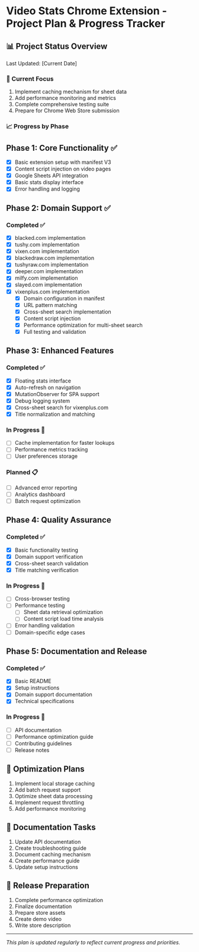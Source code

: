 # Video Stats Chrome Extension - Project Plan & Progress Tracker

## 📊 Project Status Overview
Last Updated: [Current Date]

### 🎯 Current Focus
1. Implement caching mechanism for sheet data
2. Add performance monitoring and metrics
3. Complete comprehensive testing suite
4. Prepare for Chrome Web Store submission

### 📈 Progress by Phase

## Phase 1: Core Functionality ✅
- [x] Basic extension setup with manifest V3
- [x] Content script injection on video pages
- [x] Google Sheets API integration
- [x] Basic stats display interface
- [x] Error handling and logging

## Phase 2: Domain Support ✅
### Completed ✅
- [x] blacked.com implementation
- [x] tushy.com implementation
- [x] vixen.com implementation
- [x] blackedraw.com implementation
- [x] tushyraw.com implementation
- [x] deeper.com implementation
- [x] milfy.com implementation
- [x] slayed.com implementation
- [x] vixenplus.com implementation
  - [x] Domain configuration in manifest
  - [x] URL pattern matching
  - [x] Cross-sheet search implementation
  - [x] Content script injection
  - [x] Performance optimization for multi-sheet search
  - [x] Full testing and validation

## Phase 3: Enhanced Features
### Completed ✅
- [x] Floating stats interface
- [x] Auto-refresh on navigation
- [x] MutationObserver for SPA support
- [x] Debug logging system
- [x] Cross-sheet search for vixenplus.com
- [x] Title normalization and matching

### In Progress 🚧
- [ ] Cache implementation for faster lookups
- [ ] Performance metrics tracking
- [ ] User preferences storage

### Planned 📋
- [ ] Advanced error reporting
- [ ] Analytics dashboard
- [ ] Batch request optimization

## Phase 4: Quality Assurance
### Completed ✅
- [x] Basic functionality testing
- [x] Domain support verification
- [x] Cross-sheet search validation
- [x] Title matching verification

### In Progress 🚧
- [ ] Cross-browser testing
- [ ] Performance testing
  - [ ] Sheet data retrieval optimization
  - [ ] Content script load time analysis
- [ ] Error handling validation
- [ ] Domain-specific edge cases

## Phase 5: Documentation and Release
### Completed ✅
- [x] Basic README
- [x] Setup instructions
- [x] Domain support documentation
- [x] Technical specifications

### In Progress 🚧
- [ ] API documentation
- [ ] Performance optimization guide
- [ ] Contributing guidelines
- [ ] Release notes

## 🔄 Optimization Plans
1. Implement local storage caching
2. Add batch request support
3. Optimize sheet data processing
4. Implement request throttling
5. Add performance monitoring

## 📝 Documentation Tasks
1. Update API documentation
2. Create troubleshooting guide
3. Document caching mechanism
4. Create performance guide
5. Update setup instructions

## 🚀 Release Preparation
1. Complete performance optimization
2. Finalize documentation
3. Prepare store assets
4. Create demo video
5. Write store description

---
*This plan is updated regularly to reflect current progress and priorities.* 